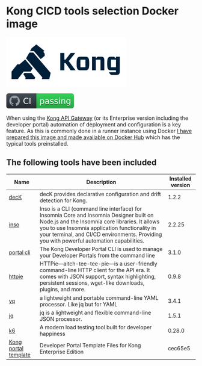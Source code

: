 # Kong CICD tools selection Docker image

![Kong](kong-dark.png)

![CI](badge.svg)

When using the [Kong API Gateway](https://konghq.com/) (or its Enterprise version including the developer portal) automation of deployment and configuration is a key feature. As this is commonly done in a runner instance using Docker [I have prepared this image and made available on Docker Hub](https://hub.docker.com/r/svenwal/kong-cicd-tools) which has the typical tools preinstalled.

## The following tools have been included

|Name|Description|Installed version|
|---|---|---|
|[decK](https://docs.konghq.com/deck/)|decK provides declarative configuration and drift detection for Kong.|1.2.2|
|[inso](https://support.insomnia.rest/collection/105-inso-cli)|Inso is a CLI (command line interface) for Insomnia Core and Insomnia Designer built on Node.js and the Insomnia core libraries. It allows you to use Insomnia application functionality in your terminal, and CI/CD environments. Providing you with powerful automation capabilities.|2.2.25|
|[portal cli](https://github.com/Kong/kong-portal-cli)|The Kong Developer Portal CLI is used to manage your Developer Portals from the command line|3.1.0|
|[httpie](https://httpie.io/)|HTTPie—aitch-tee-tee-pie—is a user-friendly command-line HTTP client for the API era. It comes with JSON support, syntax highlighting, persistent sessions, wget-like downloads, plugins, and more.|0.9.8|
|[yq](https://github.com/mikefarah/yq)|a lightweight and portable command-line YAML processor. Like jq but for YAML|3.4.1|
|[jq](https://stedolan.github.io/jq/)|jq is a lightweight and flexible command-line JSON processor.|1.5.1|
|[k6](https://k6.io/open-source)|A modern load testing tool built for developer happiness|0.28.0|
|[Kong portal template](https://github.com/Kong/kong-portal-templates)|Developer Portal Template Files for Kong Enterprise Edition|cec65e5|